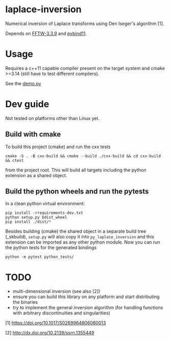 # laplace-inversion
Numerical inversion of Laplace transforms using Den Iseger's algorithm [1].

Depends on [FFTW-3.3.9](http://www.fftw.org/) and [pybind11](https://github.com/pybind/pybind11).


# Usage
Requires a c++11 capable compiler present on the target system and cmake >=3.14 (still have to test different compilers).

See the [demo.py](py_laplace_inversion/demo.py)

# Dev guide

Not tested on platforms other than Linux yet.

## Build with cmake 
To build this project (cmake) and run the cxx tests

```
cmake -S . -B cxx-build && cmake --build ./cxx-build && cd cxx-build && ctest
```

from the project root. This will build all targets including the python extension as a shared object.


## Build the python wheels and run the pytests

In a clean python virtual environment: 

```
pip install -rrequirements-dev.txt
python setup.py bdist_wheel
pip install ./dist/*
```

Besides building (cmake) the shared object in a separate build tree (_skbuild), `setup.py` will also copy it into `py_laplace_inversion` and this extension can be imported as any other python module. 
Now you can run the python tests for the generated bindings

```
python -m pytest python_tests/
```

# TODO
 - multi-dimensional inversion (see also [2])
 - ensure you can build this library on any platform and start distributing the binaries 
 - try to implement the general inversion algorithm (for handling functions with arbitrary discontinuities and singularities)

 [1] https://doi.org/10.1017/S0269964806060013

 [2] http://dx.doi.org/10.2139/ssrn.1355449 